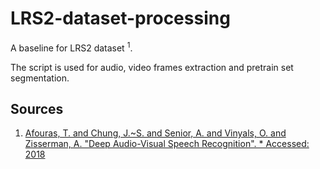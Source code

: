 # LRS2-dataset-processing
A baseline for LRS2 dataset <sup>1</sup>. 


The script is used for audio, video frames extraction and pretrain set segmentation.

## Sources
1. [Afouras, T. and Chung, J.~S. and Senior, A. and Vinyals, O. and Zisserman, A. "Deep Audio-Visual Speech Recognition". *  Accessed: 2018](https://arxiv.org/pdf/1809.02108.pdf)
